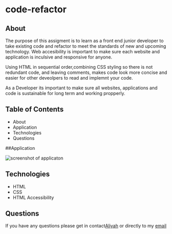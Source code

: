 # code-refactor 

## About 
The purpose of this assigment is to learn as a front end junior developer to take existing code and refactor to meet the standards of new and upcoming technology. Web accesibility is important to make sure each website and application is inculsive and responsive for anyone. 

Using HTML in sequential order,combining CSS styling so there is not redundant code, and leaving comments, makes code look more concise and easier for other deveolpers to read and implemnt your code. 

As a Developer its important to make sure all websites, applications and code is sustainable for long term and working propperly. 

## Table of Contents 
* About 
* Application 
* Technologies 
* Questions 

##Application 

![screenshot of applicaton](./assets/images/screenshot.png)

## Technologies
* HTML 
* CSS 
* HTML Accessibility 

## Questions
If you have any questions please get in contact[Aliyah](https://github.com/aliyahgutierrez) or directly to my [email](gutierrezaliyah@gmail.com)